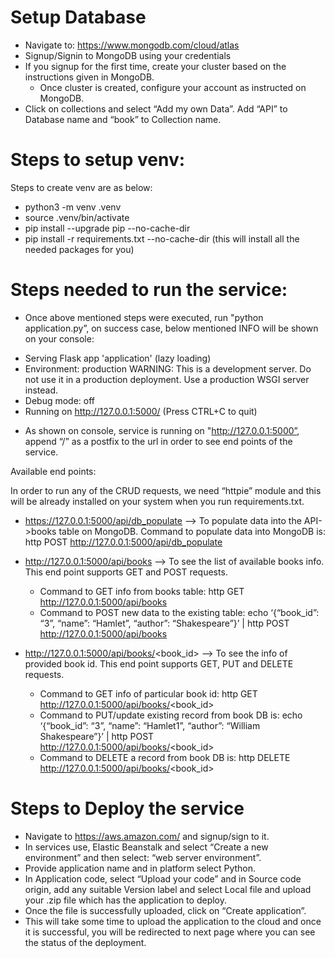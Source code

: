 Setup Database
================================================================================================================
- Navigate to: https://www.mongodb.com/cloud/atlas
- Signup/Signin to MongoDB using your credentials
- If you signup for the first time, create your cluster based on the instructions given in MongoDB.
     - Once cluster is created, configure your account as instructed on MongoDB.
- Click on collections and select “Add my own Data”. Add “API” to Database name and “book” to Collection name.

Steps to setup venv:
================================================================================================================
Steps to create venv are as below:

- python3 -m venv .venv
- source .venv/bin/activate
- pip install --upgrade pip --no-cache-dir
- pip install -r requirements.txt --no-cache-dir (this will install all the needed packages for you)

Steps needed to run the service:
================================================================================================================
- Once above mentioned steps were executed, run "python application.py”, on success case, below mentioned INFO will 
  be shown on your console:
 * Serving Flask app 'application' (lazy loading)
 * Environment: production
   WARNING: This is a development server. Do not use it in a production deployment.
   Use a production WSGI server instead.
 * Debug mode: off
 * Running on http://127.0.0.1:5000/ (Press CTRL+C to quit)

- As shown on console, service is running on "http://127.0.0.1:5000”, append “/<end points as suggested below>” as a postfix to the url in order 
to see end points of the service.

Available end points:

In order to run any of the CRUD requests,  we need “httpie” module and this will be already installed on your system when you run requirements.txt.

- https://127.0.0.1:5000/api/db_populate —> To populate data into the API->books table on MongoDB.
  Command to populate data into MongoDB is: http POST http://127.0.0.1:5000/api/db_populate

- http://127.0.0.1:5000/api/books —> To see the list of available books info. This end point supports GET and POST requests.
  - Command to GET info from books table: http GET http://127.0.0.1:5000/api/books
  - Command to POST new data to the existing table: echo ‘{“book_id”: “3”, “name”: “Hamlet”, “author”: “Shakespeare”}’ | 
    http POST http://127.0.0.1:5000/api/books

- http://127.0.0.1:5000/api/books/<book_id> —>  To see the info of provided book id. This end point supports GET, PUT and DELETE requests.
  - Command to GET info of particular book id: http GET http://127.0.0.1:5000/api/books/<book_id>
  - Command to PUT/update existing record from book DB is: echo ‘{“book_id”: “3”, “name”: “Hamlet1”, “author”: “William Shakespeare”}’ | 
     http POST http://127.0.0.1:5000/api/books/<book_id>
  - Command to DELETE a record from book DB is: http DELETE http://127.0.0.1:5000/api/books/<book_id>

Steps to Deploy the service
=================================================================================================================
- Navigate to https://aws.amazon.com/ and signup/sign to it.
- In services use, Elastic Beanstalk and select “Create a new environment” and then select: “web server environment”.
- Provide application name and in platform select Python.
- In Application code, select “Upload your code” and in Source code origin, add any suitable Version label and select Local file and upload your .zip file which has the application to deploy.
-  Once the file is successfully uploaded, click on “Create application”.
- This will take some time to upload the application to the cloud and once it is successful, you will be redirected to next page where you can see the status of the deployment.
